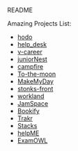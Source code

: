 README

Amazing Projects List:
- [hodo](https://github.com/bernadetteabalos/hodo-app)
- [help_desk](https://github.com/RomanMedvedev91/help_desk)
- [v-career](https://github.com/navara99/v-career)
- [juniorNest](https://github.com/erminiomendes/juniorNest)
- [campfire](https://github.com/htkim94/campfire)
- [To-the-moon](https://github.com/hyuntony/To-the-moon)
- [MakeMyDay](https://github.com/byeongjae-kang/MakeMyDay)
- [stonks-front](https://github.com/CypressJack/stonks-front)
- [workland](https://github.com/cgm42/workland)
- [JamSpace](https://github.com/zackorykelly/JamSpace)
- [Bookify](https://github.com/08jhs05/Bookify)
- [Trakr](https://github.com/courtamos/final-frontend)
- [Stacks](https://github.com/KanishDabreo/Stacks)
- [helpME](https://github.com/meghal-softwaredev/helpME)
- [ExamOWL](https://github.com/eileenxue/lhl-final/)




